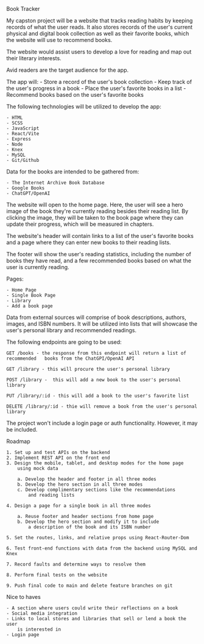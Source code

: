 Book Tracker

My capston project will be a website that tracks reading habits by keeping records of what the user reads. It also stores records of the user's current physical and digital book collection as well as their favorite books, which the website will use to recommend books.

The website would assist users to develop a love for reading and map out their literary interests. 

Avid readers are the target audience for the app. 

The app will:
    - Store a record of the user's book collection
    - Keep track of the user's progress in a book
    - Place the user's favorite books in a list
    - Recommend books based on the user's favorite books

The following technologies will be utilized to develop the app:

    - HTML
    - SCSS
    - JavaScript
    - React/Vite
    - Express
    - Node
    - Knex
    - MySQL
    - Git/Github

Data for the books are intended to be gathered from:

    - The Internet Archive Book Database
    - Google Books
    - ChatGPT/OpenAI

The website will open to the home page. Here, the user will see a hero image of the book they're currently reading besides their reading list. By clicking the image, they will be taken to the book page where they can update their progress, which will be measured in chapters. 

The website's header will contain links to a list of the user's favorite books and a page where they can enter new books to their reading lists. 

The footer will show the user's reading statistics, including the number of books they have read, and a few recommended books based on what the user is currently reading. 

Pages:

    - Home Page
    - Single Book Page
    - Library
    - Add a book page

Data from external sources will comprise of book descriptions, authors, images, and ISBN numbers. It will be utilized into lists that will showcase the user's personal library and recommended readings. 

The following endpoints are going to be used:

    GET /books - the response from this endpoint will return a list of recommended   books from the ChatGPI/OpenAI API 

    GET /library - this will procure the user's personal library

    POST /library -  this will add a new book to the user's personal library

    PUT /library/:id - this will add a book to the user's favorite list

    DELETE /library/:id - thie will remove a book from the user's personal library


The project won't include a login page or auth functionality. However, it may be included.


Roadmap

    1. Set up and test APIs on the backend
    2. Implement REST API on the front end 
    3. Design the mobile, tablet, and desktop modes for the home page
        using mock data

        a. Develop the header and footer in all three modes
        b. Develop the hero section in all three modes
        c. Develop complimentary sections like the recommendations 
            and reading lists 
    
    4. Design a page for a single book in all three modes

        a. Reuse footer and header sections from home page
        b. Develop the hero section and modify it to include
            a description of the book and its ISBN number

    5. Set the routes, links, and relative props using React-Router-Dom

    6. Test front-end functions with data from the backend using MySQL and Knex

    7. Record faults and determine ways to resolve them

    8. Perform final tests on the website

    9. Push final code to main and delete feature branches on git
    

Nice to haves

    - A section where users could write their reflections on a book
    - Social media integration
    - Links to local stores and libraries that sell or lend a book the user 
        is interested in
    - Login page
    
